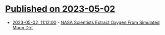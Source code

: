 # [Published on 2023-05-02](index.md)

* [2023-05-02, 11:12:00](https://soylentnews.org/article.pl?sid=23/05/01/1234211&from=rss) - [NASA Scientists Extract Oxygen From Simulated Moon Dirt](https://soylentnews.org/article.pl?sid=23/05/01/1234211&from=rss)
